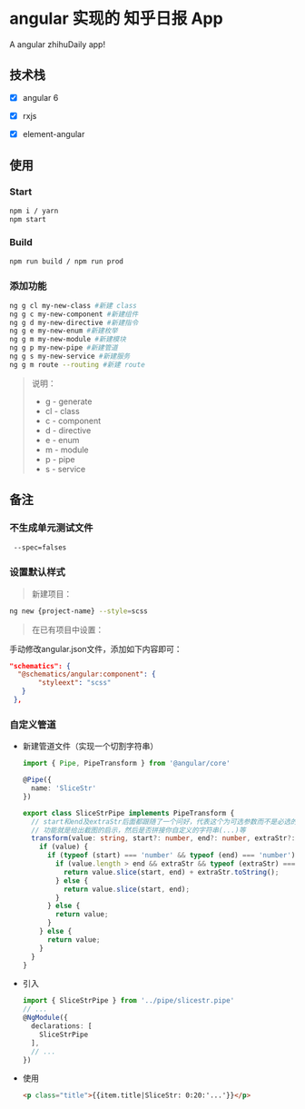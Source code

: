 # angular 实现的 知乎日报 App

A angular zhihuDaily app!

## 技术栈
- [x] angular 6
- [x] rxjs
- [x] element-angular


## 使用

### Start

```sh
npm i / yarn
npm start
```

### Build

```sh
npm run build / npm run prod
```

### 添加功能

```sh
ng g cl my-new-class #新建 class
ng g c my-new-component #新建组件
ng g d my-new-directive #新建指令
ng g e my-new-enum #新建枚举
ng g m my-new-module #新建模块
ng g p my-new-pipe #新建管道
ng g s my-new-service #新建服务
ng g m route --routing #新建 route
```

> 说明：
> - g - generate
> - cl - class
> - c - component
> - d - directive
> - e - enum
> - m - module
> - p - pipe
> - s - service

## 备注

### 不生成单元测试文件

```sh
 --spec=falses
```

### 设置默认样式

> 新建项目：

```sh
ng new {project-name} --style=scss  
```

> 在已有项目中设置：

手动修改angular.json文件，添加如下内容即可：

```json
"schematics": {  
  "@schematics/angular:component": {  
       "styleext": "scss"  
   }  
 },
```

### 自定义管道

- 新建管道文件（实现一个切割字符串）

  ```ts
  import { Pipe, PipeTransform } from '@angular/core'

  @Pipe({
    name: 'SliceStr'
  })

  export class SliceStrPipe implements PipeTransform {
    // start和end及extraStr后面都跟随了一个问好，代表这个为可选参数而不是必选的
    // 功能就是给出截图的启示，然后是否拼接你自定义的字符串(...)等
    transform(value: string, start?: number, end?: number, extraStr?: string): string {
      if (value) {
        if (typeof (start) === 'number' && typeof (end) === 'number') {
          if (value.length > end && extraStr && typeof (extraStr) === 'string') {
            return value.slice(start, end) + extraStr.toString();
          } else {
            return value.slice(start, end);
          }
        } else {
          return value;
        }
      } else {
        return value;
      }
    }
  }
  ```

- 引入

  ```ts
  import { SliceStrPipe } from '../pipe/slicestr.pipe'
  // ...
  @NgModule({
    declarations: [
      SliceStrPipe
    ],
    // ...
  })
  ```

- 使用

  ```html
  <p class="title">{{item.title|SliceStr: 0:20:'...'}}</p>
  ```
